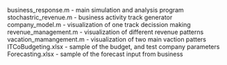 business_response.m - main simulation and analysis program <br/>
stochastric_revenue.m - business activity track generator <br/>
company_model.m - visualization of one track decission making <br/>
revenue_management.m - visualization of different revenue patterns <br/>
vacation_mamangement.m - visualization of two main vaction patters <br/>
ITCoBudgeting.xlsx - sample of the budget, and test company parameters <br/>
Forecasting.xlsx - sample of the forecast input from business <br/>
